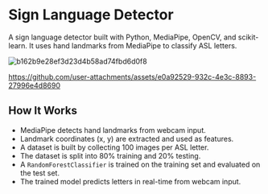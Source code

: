 # Sign Language Detector

A sign language detector built with Python, MediaPipe, OpenCV, and scikit-learn. It uses hand landmarks from MediaPipe to classify ASL letters.

![b162b9e28ef3d23d4b58ad74fbd6d0f8](https://github.com/user-attachments/assets/8264c09d-47ca-46f3-bbe8-374d4c1dd4b2)

https://github.com/user-attachments/assets/e0a92529-932c-4e3c-8893-27996e4d8690

## How It Works

- MediaPipe detects hand landmarks from webcam input.
- Landmark coordinates (x, y) are extracted and used as features.
- A dataset is built by collecting 100 images per ASL letter.
- The dataset is split into 80% training and 20% testing.
- A `RandomForestClassifier` is trained on the training set and evaluated on the test set.
- The trained model predicts letters in real-time from webcam input.

